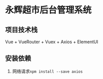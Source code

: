 # 永辉超市后台管理系统

## 项目技术栈
Vue + VueRouter + Vuex + Axios + ElementUI

## 安装依赖
1. 网络请求`npm install --save axios`